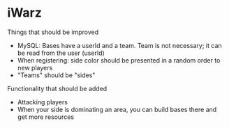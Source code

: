 # iWarz

Things that should be improved
- MySQL: Bases have a userId and a team. Team is not necessary; it can be read from the user (userId)
- When registering: side color should be presented in a random order to new players
- "Teams" should be "sides"

Functionality that should be added
- Attacking players
- When your side is dominating an area, you can build bases there and get more resources

